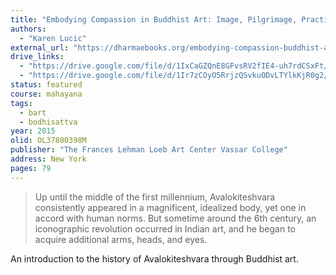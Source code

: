 ```yaml
---
title: "Embodying Compassion in Buddhist Art: Image, Pilgrimage, Practice"
authors:
  - "Karen Lucic"
external_url: "https://dharmaebooks.org/embodying-compassion-buddhist-art/"
drive_links:
  - "https://drive.google.com/file/d/1IxCaGZQnE8GFvsRV2fIE4-uh7rdCSxFt/view?usp=drivesdk"
  - "https://drive.google.com/file/d/1Ir7zCOyO5RrjzQSvkuODvLTYlkKjR0g2/view?usp=drivesdk"
status: featured
course: mahayana
tags:
  - bart
  - bodhisattva
year: 2015
olid: OL37800398M
publisher: "The Frances Lehman Loeb Art Center Vassar College"
address: New York
pages: 79
---
```


> Up until the middle of the first millennium, Avalokiteshvara consistently appeared in a magnificent, idealized body, yet one in accord with human norms. But sometime around the 6th century, an iconographic revolution occurred in Indian art, and he began to acquire additional arms, heads, and eyes.

An introduction to the history of Avalokiteshvara through Buddhist art.
